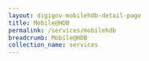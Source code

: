 ```yaml
---
layout: digigov-mobilehdb-detail-page
title: Mobile@HDB
permalink: /services/mobilehdb
breadcrumb: Mobile@HDB
collection_name: services
---
```



